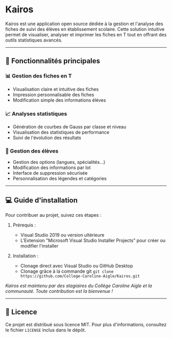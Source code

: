 # Kairos
Kairos est une application open source dédiée à la gestion et l'analyse des fiches de suivi des élèves en établissement scolaire.
Cette solution intuitive permet de visualiser, analyser et imprimer les fiches en T tout en offrant des outils statistiques avancés.

---

## 🎯 Fonctionnalités principales
### 📊 Gestion des fiches en T
- Visualisation claire et intuitive des fiches
- Impression personnalisable des fiches
- Modification simple des informations élèves

### 📈 Analyses statistiques
- Génération de courbes de Gauss par classe et niveau
- Visualisation des statistiques de performance
- Suivi de l'évolution des résultats

### 👥 Gestion des élèves
- Gestion des options (langues, spécialités...)
- Modification des informations par lot
- Interface de suppression sécurisée
- Personnalisation des légendes et catégories

---

## 💻 Guide d'installation
Pour contribuer au projet, suivez ces étapes :
1. Prérequis :
   - Visual Studio 2019 ou version ultérieure
   - L'Extension "Microsoft Visual Studio Installer Projects" pour créer ou modifier l'installer

2. Installation :
   - Clonage direct avec Visual Studio ou GitHub Desktop
   - Clonage grâce à la commande git `git clone https://github.com/College-Caroline-Aigle/Kairos.git`

*Kairos est maintenu par des stagiaires du Collège Caroline Aigle et la communauté.
Toute contribution est la bienvenue !*

---
## 📝 Licence
Ce projet est distribué sous licence MIT. Pour plus d'informations, consultez le fichier `LICENSE` inclus dans le dépôt.
